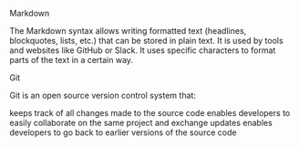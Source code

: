 Markdown

The Markdown syntax allows writing formatted text (headlines, blockquotes, lists, etc.) that can be stored in plain text. It is used by tools and websites like GitHub or Slack. It uses specific characters to format parts of the text in a certain way.

Git

Git is an open source version control system that:

keeps track of all changes made to the source code
enables developers to easily collaborate on the same project and exchange updates
enables developers to go back to earlier versions of the source code
